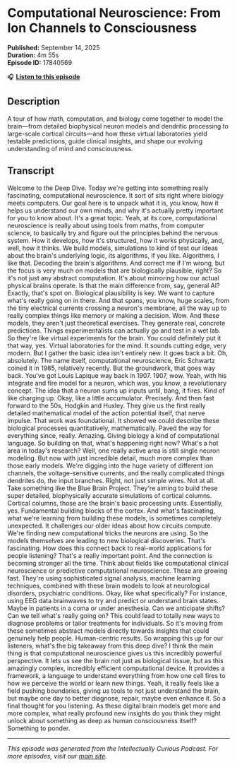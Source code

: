 # Computational Neuroscience: From Ion Channels to Consciousness

**Published:** September 14, 2025  
**Duration:** 4m 55s  
**Episode ID:** 17840569

🎧 **[Listen to this episode](https://intellectuallycurious.buzzsprout.com/2529712/episodes/17840569-computational-neuroscience-from-ion-channels-to-consciousness)**

## Description

A tour of how math, computation, and biology come together to model the brain—from detailed biophysical neuron models and dendritic processing to large-scale cortical circuits—and how these virtual laboratories yield testable predictions, guide clinical insights, and shape our evolving understanding of mind and consciousness.

## Transcript

Welcome to the Deep Dive. Today we're getting into something really fascinating, computational neuroscience. It sort of sits right where biology meets computers. Our goal here is to unpack what it is, you know, how it helps us understand our own minds, and why it's actually pretty important for you to know about. It's a great topic. Yeah, at its core, computational neuroscience is really about using tools from maths, from computer science, to basically try and figure out the principles behind the nervous system. How it develops, how it's structured, how it works physically, and, well, how it thinks. We build models, simulations to kind of test our ideas about the brain's underlying logic, its algorithms, if you like. Algorithms, I like that. Decoding the brain's algorithms. And correct me if I'm wrong, but the focus is very much on models that are biologically plausible, right? So it's not just any abstract computation. It's about mirroring how our actual physical brains operate. Is that the main difference from, say, general AI? Exactly, that's spot on. Biological plausibility is key. We want to capture what's really going on in there. And that spans, you know, huge scales, from the tiny electrical currents crossing a neuron's membrane, all the way up to really complex things like memory or making a decision. Wow. And these models, they aren't just theoretical exercises. They generate real, concrete predictions. Things experimentalists can actually go and test in a wet lab. So they're like virtual experiments for the brain. You could definitely put it that way, yes. Virtual laboratories for the mind. It sounds cutting edge, very modern. But I gather the basic idea isn't entirely new. It goes back a bit. Oh, absolutely. The name itself, computational neuroscience, Eric Schwartz coined it in 1985, relatively recently. But the groundwork, that goes way back. You've got Louis Lapique way back in 1907. 1907, wow. Yeah, with his integrate and fire model for a neuron, which was, you know, a revolutionary concept. The idea that a neuron sums up inputs until, bang, it fires. Kind of like charging up. Okay, like a little accumulator. Precisely. And then fast forward to the 50s, Hodgkin and Huxley. They give us the first really detailed mathematical model of the action potential itself, that nerve impulse. That work was foundational. It showed we could describe these biological processes quantitatively, mathematically. Paved the way for everything since, really. Amazing. Giving biology a kind of computational language. So building on that, what's happening right now? What's a hot area in today's research? Well, one really active area is still single neuron modeling. But now with just incredible detail, much more complex than those early models. We're digging into the huge variety of different ion channels, the voltage-sensitive currents, and the really complicated things dendrites do, the input branches. Right, not just simple wires. Not at all. Take something like the Blue Brain Project. They're aiming to build these super detailed, biophysically accurate simulations of cortical columns. Cortical columns, those are the brain's basic processing units. Essentially, yes. Fundamental building blocks of the cortex. And what's fascinating, what we're learning from building these models, is sometimes completely unexpected. It challenges our older ideas about how circuits compute. We're finding new computational tricks the neurons are using. So the models themselves are leading to new biological discoveries. That's fascinating. How does this connect back to real-world applications for people listening? That's a really important point. And the connection is becoming stronger all the time. Think about fields like computational clinical neuroscience or predictive computational neuroscience. These are growing fast. They're using sophisticated signal analysis, machine learning techniques, combined with these brain models to look at neurological disorders, psychiatric conditions. Okay, like what specifically? For instance, using EEG data brainwaves to try and predict or understand brain states. Maybe in patients in a coma or under anesthesia. Can we anticipate shifts? Can we tell what's really going on? This could lead to totally new ways to diagnose problems or tailor treatments for individuals. So it's moving from these sometimes abstract models directly towards insights that could genuinely help people. Human-centric results. So wrapping this up for our listeners, what's the big takeaway from this deep dive? I think the main thing is that computational neuroscience gives us this incredibly powerful perspective. It lets us see the brain not just as biological tissue, but as this amazingly complex, incredibly efficient computational device. It provides a framework, a language to understand everything from how one cell fires to how we perceive the world or learn new things. Yeah, it really feels like a field pushing boundaries, giving us tools to not just understand the brain, but maybe one day to better diagnose, repair, maybe even enhance it. So a final thought for you listening. As these digital brain models get more and more complex, what really profound new insights do you think they might unlock about something as deep as human consciousness itself? Something to ponder.

---
*This episode was generated from the Intellectually Curious Podcast. For more episodes, visit our [main site](https://intellectuallycurious.buzzsprout.com).*
